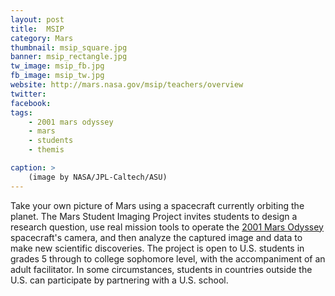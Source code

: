 ```yaml
---
layout: post
title:  MSIP
category: Mars
thumbnail: msip_square.jpg
banner: msip_rectangle.jpg
tw_image: msip_fb.jpg
fb_image: msip_tw.jpg
website: http://mars.nasa.gov/msip/teachers/overview
twitter:
facebook: 
tags: 
    - 2001 mars odyssey
    - mars
    - students
    - themis

caption: >
    (image by NASA/JPL-Caltech/ASU)
---
```

Take your own picture of Mars using a spacecraft currently orbiting the planet. The Mars Student Imaging Project invites students to design a research question, use real mission tools to operate the <a href="http://spaceprob.es/2001marsodyssey/">2001 Mars Odyssey</a> spacecraft's camera, and then analyze the captured image and data to make new scientific discoveries. The project is open to U.S. students in grades 5 through to college sophomore level, with the accompaniment of an adult facilitator. In some circumstances, students in countries outside the U.S. can participate by partnering with a U.S. school.